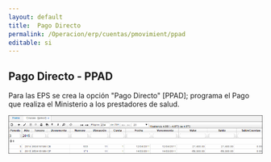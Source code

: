 ```yaml
---
layout: default  
title:  Pago Directo  
permalink: /Operacion/erp/cuentas/pmovimient/ppad  
editable: si  
---  
```


## Pago Directo - PPAD  

Para las EPS se crea la opción "Pago Directo" [PPAD]; programa el Pago que realiza el Ministerio a los prestadores de salud.  

![](PMCR1.png)

